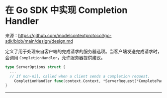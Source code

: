 # 在 Go SDK 中实现 Completion Handler

来源：https://github.com/modelcontextprotocol/go-sdk/blob/main/design/design.md

定义了用于处理来自客户端的完成请求的服务器选项。当客户端发送完成请求时，会调用 `CompletionHandler`，允许服务器提供建议。

```Go
type ServerOptions struct {
  ...
  // If non-nil, called when a client sends a completion request.
	CompletionHandler func(context.Context, *ServerRequest[*CompleteParams]) (*CompleteResult, error)
}
```

--------------------------------
